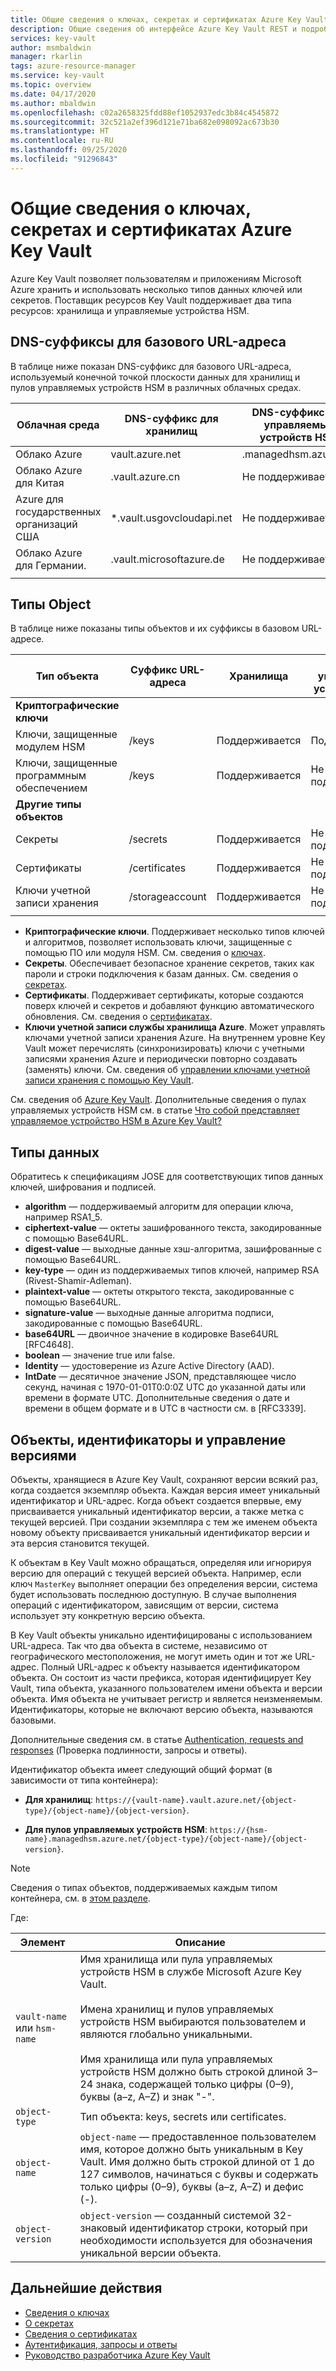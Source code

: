 ```yaml
---
title: Общие сведения о ключах, секретах и сертификатах Azure Key Vault
description: Общие сведения об интерфейсе Azure Key Vault REST и подробные сведения о ключах, секретах и сертификатах.
services: key-vault
author: msmbaldwin
manager: rkarlin
tags: azure-resource-manager
ms.service: key-vault
ms.topic: overview
ms.date: 04/17/2020
ms.author: mbaldwin
ms.openlocfilehash: c02a2658325fdd88ef1052937edc3b84c4545872
ms.sourcegitcommit: 32c521a2ef396d121e71ba682e098092ac673b30
ms.translationtype: HT
ms.contentlocale: ru-RU
ms.lasthandoff: 09/25/2020
ms.locfileid: "91296843"
---
```

# <a name="azure-key-vault-keys-secrets-and-certificates-overview"></a>Общие сведения о ключах, секретах и сертификатах Azure Key Vault

Azure Key Vault позволяет пользователям и приложениям Microsoft Azure хранить и использовать несколько типов данных ключей или секретов. Поставщик ресурсов Key Vault поддерживает два типа ресурсов: хранилища и управляемые устройства HSM.

## <a name="dns-suffixes-for-base-url"></a>DNS-суффиксы для базового URL-адреса
 В таблице ниже показан DNS-суффикс для базового URL-адреса, используемый конечной точкой плоскости данных для хранилищ и пулов управляемых устройств HSM в различных облачных средах.

Облачная среда | DNS-суффикс для хранилищ | DNS-суффикс для управляемых устройств HSM
---|---|---
Облако Azure | vault.azure.net | .managedhsm.azure.net
Облако Azure для Китая | .vault.azure.cn | Не поддерживается
Azure для государственных организаций США | *.vault.usgovcloudapi.net | Не поддерживается
Облако Azure для Германии. | .vault.microsoftazure.de | Не поддерживается
|||


## <a name="object-types"></a>Типы Object
 В таблице ниже показаны типы объектов и их суффиксы в базовом URL-адресе.

Тип объекта|Суффикс URL-адреса|Хранилища|Пулы управляемых устройств HSM
--|--|--|--
**Криптографические ключи**||
Ключи, защищенные модулем HSM|/keys|Поддерживается|Поддерживается
Ключи, защищенные программным обеспечением|/keys|Поддерживается|Не поддерживается
**Другие типы объектов**||
Секреты|/secrets|Поддерживается|Не поддерживается
Сертификаты|/certificates|Поддерживается|Не поддерживается
Ключи учетной записи хранения|/storageaccount|Поддерживается|Не поддерживается
|||
- **Криптографические ключи**. Поддерживает несколько типов ключей и алгоритмов, позволяет использовать ключи, защищенные с помощью ПО или модуля HSM. См. сведения о [ключах](../keys/about-keys.md).
- **Секреты**. Обеспечивает безопасное хранение секретов, таких как пароли и строки подключения к базам данных. См. сведения о [секретах](../secrets/about-secrets.md).
- **Сертификаты**. Поддерживает сертификаты, которые создаются поверх ключей и секретов и добавляют функцию автоматического обновления. См. сведения о [сертификатах](../certificates/about-certificates.md).
- **Ключи учетной записи службы хранилища Azure**. Может управлять ключами учетной записи хранения Azure. На внутреннем уровне Key Vault может перечислять (синхронизировать) ключи с учетными записями хранения Azure и периодически повторно создавать (заменять) ключи. См. сведения об [управлении ключами учетной записи хранения с помощью Key Vault](../secrets/overview-storage-keys.md).

См. сведения об [Azure Key Vault](overview.md). Дополнительные сведения о пулах управляемых устройств HSM см. в статье [Что собой представляет управляемое устройство HSM в Azure Key Vault?](../managed-hsm/overview.md)


## <a name="data-types"></a>Типы данных

Обратитесь к спецификациям JOSE для соответствующих типов данных ключей, шифрования и подписей.  

-   **algorithm** — поддерживаемый алгоритм для операции ключа, например RSA1_5.  
-   **ciphertext-value** — октеты зашифрованного текста, закодированные с помощью Base64URL.  
-   **digest-value** — выходные данные хэш-алгоритма, зашифрованные с помощью Base64URL.  
-   **key-type** — один из поддерживаемых типов ключей, например RSA (Rivest-Shamir-Adleman).  
-   **plaintext-value** — октеты открытого текста, закодированные с помощью Base64URL.  
-   **signature-value** — выходные данные алгоритма подписи, закодированные с помощью Base64URL.  
-   **base64URL** — двоичное значение в кодировке Base64URL [RFC4648].  
-   **boolean** — значение true или false.  
-   **Identity** — удостоверение из Azure Active Directory (AAD).  
-   **IntDate** — десятичное значение JSON, представляющее число секунд, начиная с 1970-01-01T0:0:0Z UTC до указанной даты или времени в формате UTC. Дополнительные сведения о дате и времени в общем формате и в UTC в частности см. в [RFC3339].  

## <a name="objects-identifiers-and-versioning"></a>Объекты, идентификаторы и управление версиями

Объекты, хранящиеся в Azure Key Vault, сохраняют версии всякий раз, когда создается экземпляр объекта. Каждая версия имеет уникальный идентификатор и URL-адрес. Когда объект создается впервые, ему присваивается уникальный идентификатор версии, а также метка с текущей версией. При создании экземпляра с тем же именем объекта новому объекту присваивается уникальный идентификатор версии и эта версия становится текущей.  

К объектам в Key Vault можно обращаться, определяя или игнорируя версию для операций с текущей версией объекта. Например, если ключ `MasterKey` выполняет операции без определения версии, система будет использовать последнюю доступную. В случае выполнения операций с идентификатором, зависящим от версии, система использует эту конкретную версию объекта.  

В Key Vault объекты уникально идентифицированы с использованием URL-адреса. Так что два объекта в системе, независимо от географического местоположения, не могут иметь один и тот же URL-адрес. Полный URL-адрес к объекту называется идентификатором объекта. Он состоит из части префикса, которая идентифицирует Key Vault, типа объекта, указанного пользователем имени объекта и версии объекта. Имя объекта не учитывает регистр и является неизменяемым. Идентификаторы, которые не включают версию объекта, называются базовыми.  

Дополнительные сведения см. в статье [Authentication, requests and responses](authentication-requests-and-responses.md) (Проверка подлинности, запросы и ответы).

Идентификатор объекта имеет следующий общий формат (в зависимости от типа контейнера):  

- **Для хранилищ**: `https://{vault-name}.vault.azure.net/{object-type}/{object-name}/{object-version}`.  

- **Для пулов управляемых устройств HSM**: `https://{hsm-name}.managedhsm.azure.net/{object-type}/{object-name}/{object-version}`.  

> [!NOTE]
> Сведения о типах объектов, поддерживаемых каждым типом контейнера, см. в [этом разделе](#object-types).

Где:  

| Элемент | Описание |  
|-|-|  
|`vault-name` или `hsm-name`|Имя хранилища или пула управляемых устройств HSM в службе Microsoft Azure Key Vault.<br /><br />Имена хранилищ и пулов управляемых устройств HSM выбираются пользователем и являются глобально уникальными.<br /><br />Имя хранилища или пула управляемых устройств HSM должно быть строкой длиной 3–24 знака, содержащей только цифры (0–9), буквы (a–z, A–Z) и знак "-".|  
|`object-type`|Тип объекта: keys, secrets или certificates.|  
|`object-name`|`object-name` — предоставленное пользователем имя, которое должно быть уникальным в Key Vault. Имя должно быть строкой длиной от 1 до 127 символов, начинаться с буквы и содержать только цифры (0–9), буквы (a–z, A–Z) и дефис (-).|  
|`object-version`|`object-version` — созданный системой 32-знаковый идентификатор строки, который при необходимости используется для обозначения уникальной версии объекта.|  

## <a name="next-steps"></a>Дальнейшие действия

- [Сведения о ключах](../keys/about-keys.md)
- [О секретах](../secrets/about-secrets.md)
- [Сведения о сертификатах](../certificates/about-certificates.md)
- [Аутентификация, запросы и ответы](../general/authentication-requests-and-responses.md)
- [Руководство разработчика Azure Key Vault](../general/developers-guide.md)
